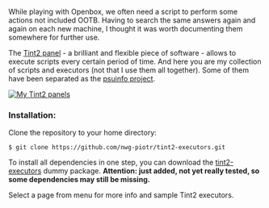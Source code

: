 While playing with Openbox, we often need a script to perform some actions not included OOTB. Having to search the same answers again and again on each new machine, I thought it was worth documenting them somewhere for further use.

The [Tint2 panel](https://gitlab.com/o9000/tint2) - a brilliant and flexible piece of software - allows to execute scripts every certain period of time. And here you are my collection of scripts and executors (not that I use them all together). Some of them have been separated as the [psuinfo project](https://github.com/nwg-piotr/psuinfo).

[![My Tint2 panels](http://nwg.pl/wiki-tint2-executors/my-panels-191118.png)](http://nwg.pl/wiki-tint2-executors/my-panels-191118.png)

### Installation:

Clone the repository to your home directory:

`$ git clone https://github.com/nwg-piotr/tint2-executors.git`

To install all dependencies in one step, you can download the [tint2-executors](https://github.com/nwg-piotr/tint2-executors/raw/master/tint2-executors-0.0.1-1-x86_64.pkg.tar.xz) dummy package. **Attention: just added, not yet really tested, so some dependencies may still be missing.**

Select a page from menu for more info and sample Tint2 executors.